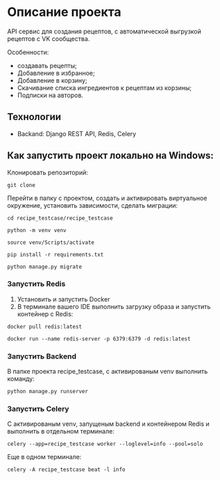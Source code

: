 # Описание проекта

API сервис для создания рецептов, с автоматической выгрузкой рецептов с VK сообщества.

Особенности:
* cоздавать рецепты;
* Добавление в избранное;
* Добавление в корзину;
* Скачивание списка ингредиентов к рецептам из корзины;
* Подписки на авторов.

## Технологии
* Backand: Django REST API, Redis, Celery

## Как запустить проект локально на Windows:

Клонировать репозиторий:

`git clone `

Перейти в папку с проектом, создать и активировать виртуальное окружение, установить зависимости, сделать миграции:

`cd recipe_testcase/recipe_testcase`

`python -m venv venv`

`source venv/Scripts/activate`

`pip install -r requirements.txt`

`python manage.py migrate`


### Запустить Redis

1. Установить и запустить Docker
2. В терминале вашего IDE выполнить загрузку образа и запустить контейнер с Redis:

`docker pull redis:latest`

`docker run --name redis-server -p 6379:6379 -d redis:latest`

### Запустить Backend

В папке проекта recipe_testcase, с активированым venv выполнить команду: 

`python manage.py runserver`



### Запустить Celery

С активированым venv, запущеным backend и контейнером Redis и выполнить в отдельном терминале:

`celery --app=recipe_testcase worker --loglevel=info --pool=solo`

Еще в одном терминале:

`celery -A recipe_testcase beat -l info`

